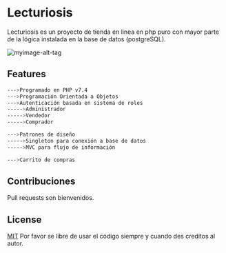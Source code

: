 # Lecturiosis

Lecturiosis es un proyecto de tienda en linea en php puro con mayor parte de la lógica instalada en la base de datos (postgreSQL).

![myimage-alt-tag](https://github.com/JulitoM3/libreria/blob/master/assets/imgs/Captura.PNG)
## Features

```bash
--->Programado en PHP v7.4
--->Programación Orientada a Objetos
--->Autenticación basada en sistema de roles
----->Administrador
----->Vendedor
----->Comprador

--->Patrones de diseño
----->Singleton para conexión a base de datos
----->MVC para flujo de información

--->Carrito de compras 

```

## Contribuciones
Pull requests son bienvenidos.

## License
[MIT](https://choosealicense.com/licenses/mit/)
Por favor se libre de usar el código siempre y cuando des creditos al autor.

